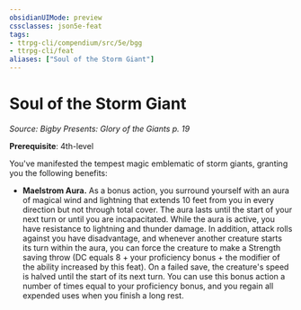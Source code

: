 ```yaml
---
obsidianUIMode: preview
cssclasses: json5e-feat
tags:
- ttrpg-cli/compendium/src/5e/bgg
- ttrpg-cli/feat
aliases: ["Soul of the Storm Giant"]
---
```

# Soul of the Storm Giant
*Source: Bigby Presents: Glory of the Giants p. 19*  

**Prerequisite**: 4th-level

You've manifested the tempest magic emblematic of storm giants, granting you the following benefits:

- **Maelstrom Aura.** As a bonus action, you surround yourself with an aura of magical wind and lightning that extends 10 feet from you in every direction but not through total cover. The aura lasts until the start of your next turn or until you are incapacitated. While the aura is active, you have resistance to lightning and thunder damage. In addition, attack rolls against you have disadvantage, and whenever another creature starts its turn within the aura, you can force the creature to make a Strength saving throw (DC equals 8 + your proficiency bonus + the modifier of the ability increased by this feat). On a failed save, the creature's speed is halved until the start of its next turn. You can use this bonus action a number of times equal to your proficiency bonus, and you regain all expended uses when you finish a long rest.